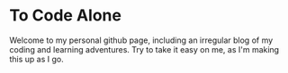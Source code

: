 # To Code Alone

Welcome to my personal github page, including an irregular blog of my coding and learning adventures. Try to take it easy on me, as I'm making this up as I go.
